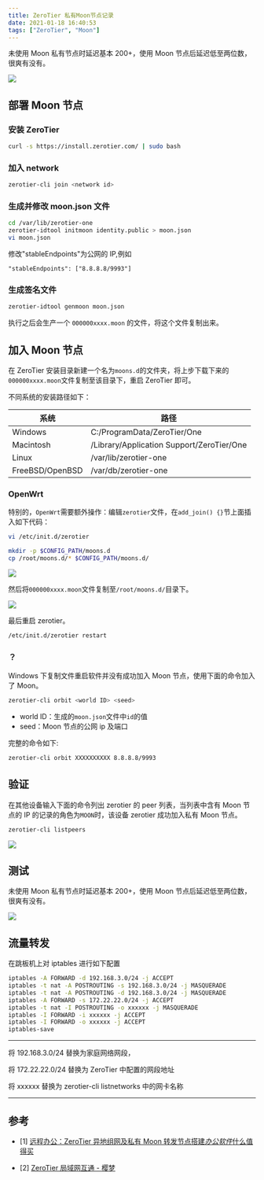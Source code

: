 ```yaml
---
title: ZeroTier 私有Moon节点记录
date: 2021-01-18 16:40:53
tags: ["ZeroTier", "Moon"]
---
```


未使用 Moon 私有节点时延迟基本 200+，使用 Moon 节点后延迟低至两位数，很爽有没有。

![](/images/20210118181128.png)

<!--more-->

## 部署 Moon 节点

### 安装 ZeroTier

```bash
curl -s https://install.zerotier.com/ | sudo bash
```

### 加入 network

```bash
zerotier-cli join <network id>
```

### 生成并修改 moon.json 文件

```bash
cd /var/lib/zerotier-one
zerotier-idtool initmoon identity.public > moon.json
vi moon.json
```

修改"stableEndpoints"为公网的 IP,例如

```
"stableEndpoints": ["8.8.8.8/9993"]
```

### 生成签名文件

```bash
zerotier-idtool genmoon moon.json
```

执行之后会生产一个 `000000xxxx.moon` 的文件，将这个文件复制出来。

## 加入 Moon 节点

在 ZeroTier 安装目录新建一个名为`moons.d`的文件夹，将上步下载下来的`000000xxxx.moon`文件复制至该目录下，重启 ZeroTier 即可。

不同系统的安装路径如下：

| 系统            | 路径                                      |
| --------------- | ----------------------------------------- |
| Windows         | C:/ProgramData/ZeroTier/One               |
| Macintosh       | /Library/Application Support/ZeroTier/One |
| Linux           | /var/lib/zerotier-one                     |
| FreeBSD/OpenBSD | /var/db/zerotier-one                      |

### OpenWrt

特别的，`OpenWrt`需要额外操作：编辑`zerotier`文件，在`add_join() {}`节上面插入如下代码：

```bash
vi /etc/init.d/zerotier
```

```bash
mkdir -p $CONFIG_PATH/moons.d
cp /root/moons.d/* $CONFIG_PATH/moons.d/
```

![](/images/20210118175003.png)

然后将`000000xxxx.moon`文件复制至`/root/moons.d/`目录下。

![](/images/20210118175425.png)

最后重启 zerotier。

```bash
/etc/init.d/zerotier restart
```

### ？

Windows 下复制文件重启软件并没有成功加入 Moon 节点，使用下面的命令加入了 Moon。

```bash
zerotier-cli orbit <world ID> <seed>
```

-   world ID：生成的`moon.json`文件中`id`的值
-   seed：Moon 节点的公网 ip 及端口

完整的命令如下:

```bash
zerotier-cli orbit XXXXXXXXXX 8.8.8.8/9993
```

## 验证

在其他设备输入下面的命令列出 zerotier 的 peer 列表，当列表中含有 Moon 节点的 IP 的记录的角色为`MOON`时，该设备 zerotier 成功加入私有 Moon 节点。

```bash
zerotier-cli listpeers
```

![](/images/20210118180116.png)

## 测试

未使用 Moon 私有节点时延迟基本 200+，使用 Moon 节点后延迟低至两位数，很爽有没有。

![](/images/20210118181128.png)

## 流量转发

在跳板机上对 iptables 进行如下配置

```bash
iptables -A FORWARD -d 192.168.3.0/24 -j ACCEPT
iptables -t nat -A POSTROUTING -s 192.168.3.0/24 -j MASQUERADE
iptables -t nat -A POSTROUTING -d 192.168.3.0/24 -j MASQUERADE
iptables -A FORWARD -s 172.22.22.0/24 -j ACCEPT
iptables -t nat -I POSTROUTING -o xxxxxx -j MASQUERADE
iptables -I FORWARD -i xxxxxx -j ACCEPT
iptables -I FORWARD -o xxxxxx -j ACCEPT
iptables-save
```

---

将 192.168.3.0/24 替换为家庭网络网段，

将 172.22.22.0/24 替换为 ZeroTier 中配置的网段地址

将 xxxxxx 替换为 zerotier-cli listnetworks 中的网卡名称

---

## 参考

-   [1] [远程办公：ZeroTier 异地组网及私有 Moon 转发节点搭建*办公软件*什么值得买](https://post.smzdm.com/p/adwrepgk/)

-   [2] [ZeroTier 局域网互通 - 樱梦](https://233.sh/2020/03/11/zerotier-network-bridge/)
